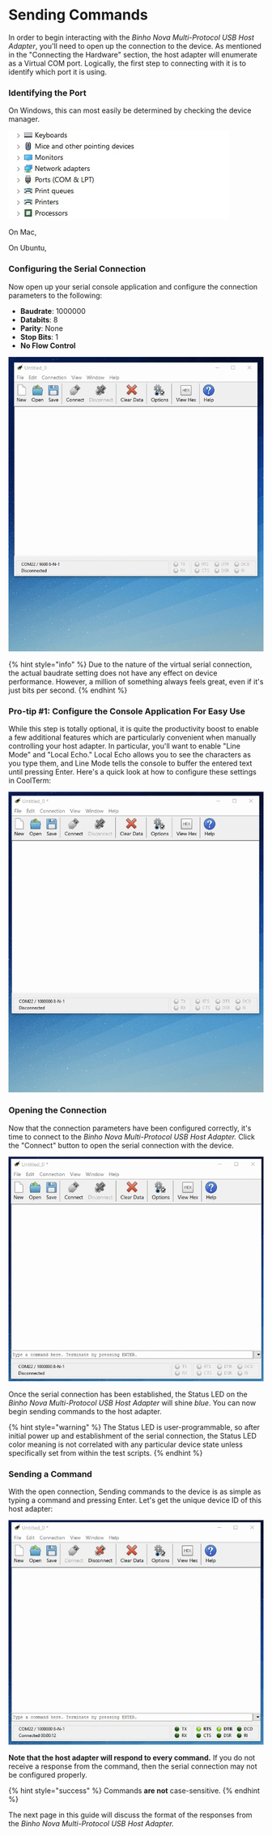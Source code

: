 # Sending Commands

In order to begin interacting with the _Binho Nova Multi-Protocol USB Host Adapter_, you'll need to open up the connection to the device. As mentioned in the "Connecting the Hardware" section, the host adapter will enumerate as a Virtual COM port. Logically, the first step to connecting with it is to identify which port it is using.

### Identifying the Port

On Windows, this can most easily be determined by checking the device manager.

![Device Manager](../../.gitbook/assets/WindowsDeviceManager.gif)

On Mac,

On Ubuntu,

### Configuring the Serial Connection

Now open up your serial console application and configure the connection parameters to the following:

* **Baudrate**: 1000000
* **Databits**: 8
* **Parity**: None
* **Stop Bits**: 1
* **No Flow Control**

![Configuring the Serial Connection in CoolTerm](<../../.gitbook/assets/CoolTerm-Options (1).gif>)

{% hint style="info" %}
Due to the nature of the virtual serial connection, the actual baudrate setting does not have any effect on device performance. However, a million of something always feels great, even if it's just bits per second.
{% endhint %}

### Pro-tip #1: Configure the Console Application For Easy Use

While this step is totally optional, it is quite the productivity boost to enable a few additional features which are particularly convenient when manually controlling your host adapter. In particular, you'll want to enable "Line Mode" and "Local Echo." Local Echo allows you to see the characters as you type them, and Line Mode tells the console to buffer the entered text until pressing Enter. Here's a quick look at how to configure these settings in CoolTerm:

![](../../.gitbook/assets/CoolTerm-TerminalSettings.gif)

### Opening the Connection

Now that the connection parameters have been configured correctly, it's time to connect to the _Binho Nova Multi-Protocol USB Host Adapter._ Click the "Connect" button to open the serial connection with the device.

![](../../.gitbook/assets/CoolTerm-Connect.gif)

Once the serial connection has been established, the Status LED on the _Binho Nova Multi-Protocol USB Host Adapter_ will shine _blue_. You can now begin sending commands to the host adapter.

{% hint style="warning" %}
The Status LED is user-programmable, so after initial power up and establishment of the serial connection, the Status LED color meaning is not correlated with any particular device state unless specifically set from within the test scripts.
{% endhint %}

### Sending a Command

With the open connection, Sending commands to the device is as simple as typing a command and pressing Enter. Let's get the unique device ID of this host adapter:

![](../../.gitbook/assets/CoolTerm-SendCommand.gif)

**Note that the host adapter will respond to every command.** If you do not receive a response from the command, then the serial connection may not be configured properly.

{% hint style="success" %}
Commands **are not** case-sensitive.
{% endhint %}

The next page in this guide will discuss the format of the responses from the _Binho Nova Multi-Protocol USB Host Adapter._

